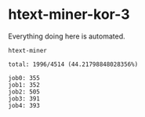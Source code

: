 # htext-miner-kor-3

Everything doing here is automated.

```
htext-miner

total: 1996/4514 (44.21798848028356%)

job0: 355
job1: 352
job2: 505
job3: 391
job4: 393
```